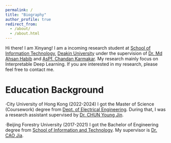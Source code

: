 ```yaml
---
permalink: /
title: "Biography"
author_profile: true
redirect_from: 
  - /about/
  - /about.html
---
```


Hi there! I am Xinyang! I am a incoming research student at [School of Information Technology](https://www.deakin.edu.au/faculty-of-science-engineering-and-built-environment/school-of-information-technology), [Deakin University](https://www.deakin.edu.au/) under the supervision of [Dr. Md Ahsan Habib](https://experts.deakin.edu.au/50940-md-ahsan-habib) and [AsPf. Chandan Karmakar](https://experts.deakin.edu.au/30131-chandan-karmakar). My research mainly focus on Interpretable Deep Learning. If you are interested in my research, please feel free to contact me.

Education Background
======
·City University of Hong Kong (2022-2024)
I got the Master of Science (Coursework) degree from [Dept. of Electrical Engineering](https://www.ee.cityu.edu.hk/). During that, I was a research assistant supervised by [Dr. CHUN Young Jin](https://www.ee.cityu.edu.hk/~yjchun/).
  
·Beijing Forestry University (2017-2021)
I got the Bachelor of Engineering degree from [School of Information and Technology](https://it.bjfu.edu.cn/). My supervisor is [Dr. CAO Jia](https://it.bjfu.edu.cn/szdw/szgk/fjs/374692.html).



